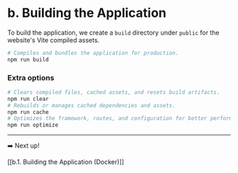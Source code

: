 # b. Building the Application

To build the application, we create a `build` directory under `public` for the website's Vite compiled assets.

```bash
# Compiles and bundles the application for production.
npm run build
```

### Extra options

```bash
# Clears compiled files, cached assets, and resets build artifacts.
npm run clear
# Rebuilds or manages cached dependencies and assets.
npm run cache
# Optimizes the framework, routes, and configuration for better performance.
npm run optimize
```
---

➡️ Next up!

[[b.1. Building the Application (Docker)]]